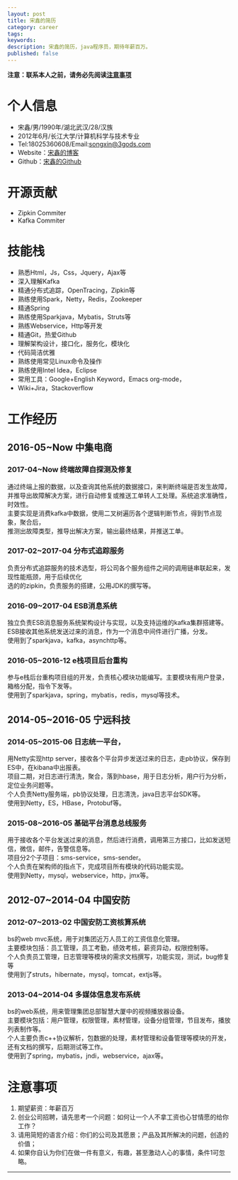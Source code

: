 ```yaml
---
layout: post
title: 宋鑫的简历
category: career
tags: 
keywords: 
description: 宋鑫的简历，java程序员，期待年薪百万。
published: false
---
```


**注意：联系本人之前，请务必先阅读<a href="#attention">注意事项</a>**  

# 个人信息

 - 宋鑫/男/1990年/湖北武汉/28/汉族
 - 2012年6月/长江大学/计算机科学与技术专业
 - Tel:18025360608/Email:<a href="mailto:songxin@3gods.com">songxin@3gods.com</a>
 - Website：<a href="http://3gods.com">宋鑫的博客</a>
 - Github：<a href="https://github.com/songxin1990">宋鑫的Github</a>

# 开源贡献

 - Zipkin Commiter
 - Kafka Commiter
 
# 技能栈

 - 熟悉Html，Js，Css，Jquery，Ajax等
 - 深入理解Kafka
 - 精通分布式追踪，OpenTracing，Zipkin等
 - 熟练使用Spark，Netty，Redis，Zookeeper
 - 精通Spring
 - 熟练使用Sparkjava，Mybatis，Struts等
 - 熟练Webservice，Http等开发
 - 精通Git，热爱Github
 - 理解架构设计，接口化，服务化，模块化
 - 代码简洁优雅
 - 熟练使用常见Linux命令及操作
 - 熟练使用Intel Idea，Eclipse
 - 常用工具：Google+English Keyword，Emacs org-mode，
 - Wiki+Jira，Stackoverflow

# 工作经历 

## 2016-05~Now		中集电商

### 2017-04~Now		终端故障自探测及修复
通过终端上报的数据，以及查询其他系统的数据接口，来判断终端是否发生故障，  
并推导出故障解决方案，进行自动修复或推送工单转人工处理。系统追求准确性，时效性。  
主要实现是消费kafka中数据，使用二叉树遍历各个逻辑判断节点，得到节点现象，聚合后，  
推测出故障类型，推导出解决方案，输出最终结果，并推送工单。  
### 2017-02~2017-04		分布式追踪服务
负责分布式追踪服务的技术选型，将公司各个服务组件之间的调用链串联起来，发现性能瓶颈，用于后续优化  
选的的zipkin，负责服务的搭建，公用JDK的撰写等。  
### 2016-09~2017-04		ESB消息系统
独立负责ESB消息服务系统架构设计与实现，以及支持运维的kafka集群搭建等。  
ESB接收其他系统发送过来的消息，作为一个消息中间件进行广播，分发。  
使用到了sparkjava，kafka，asynchttp等。  
### 2016-05~2016-12		e栈项目后台重构
参与e栈后台重构项目组的开发，负责核心模块功能编写。主要模块有用户登录，箱格分配，指令下发等。  
使用到了sparkjava，spring，mybatis，redis，mysql等技术。  

## 2014-05~2016-05	宁远科技

### 2014-05~2015-06		日志统一平台，
用Netty实现http server，接收各个平台异步发送过来的日志，走pb协议，保存到ES中，在kibana中出报表。  
项目二期，对日志进行清洗，聚合，落到hbase，用于日志分析，用户行为分析，定位业务问题等。  
个人负责Netty服务端，pb协议处理，日志清洗，java日志平台SDK等。  
使用到Netty，ES，HBase，Protobuf等。  
### 2015-08~2016-05		基础平台消息总线服务
用于接收各个平台发送过来的消息，然后进行消费，调用第三方接口，比如发送短信，微信，邮件，告警信息等。  
项目分2个子项目：sms-service，sms-sender。  
个人负责在架构师的指点下，完成项目所有模块的代码功能实现。  
使用到Netty，mysql，webservice，http，jmx等。  

## 2012-07~2014-04	中国安防

### 2012-07~2013-02		中国安防工资核算系统
bs的web mvc系统，用于对集团近万人员工的工资信息化管理。  
主要模块包括：员工管理，员工考勤，绩效考核，薪资异动，权限控制等。  
个人负责员工管理，日志管理等模块的需求文档撰写，功能实现，测试，bug修复等  
使用到了struts，hibernate，mysql，tomcat，extjs等。  
### 2013-04~2014-04		多媒体信息发布系统
bs的web系统，用来管理集团总部智慧大厦中的视频播放器设备。  
主要模块包括：用户管理，权限管理，素材管理，设备分组管理，节目发布，播放列表制作等。  
个人主要负责c++协议解析，包数据的处理，素材管理和设备管理等模块的开发，还有文档的撰写，后期测试等工作。  
使用到了spring，mybatis，jndi，webservice，ajax等。  



<!--
### 郑重声明
  曾经年轻冲动，犯下了一些错误，导致本人目前既没有名牌大学毕业背景，也没有足够的大型项目经验。<br>
  因此，就没有一份光鲜亮丽的简历，一块好的求职敲门砖。<br>
  所以，本人的职场或者个人发展不会再寄希望于跳槽。<br>
  拿着泥砖和别人金砖比，不过是不断陷入恶性循环。<br>
  
  不过，有人如果愿意以双倍薪水挖我，我会考虑考虑。 <br>
  或者你们的团队正在做一些有趣，有意义，甚至激动人心的事情，请一定让我知道。<br>
-->

# 注意事项<a id="attention" name="attention"></a>
1. 期望薪资：年薪百万
2. 创业公司招聘，请先思考一个问题：如何让一个人不拿工资也心甘情愿的给你工作？
3. 请用简短的语言介绍：你们的公司及其愿景；产品及其所解决的问题，创造的价值；
4. 如果你自认为你们在做一件有意义，有趣，甚至激动人心的事情，条件1可忽略。



<hr/>